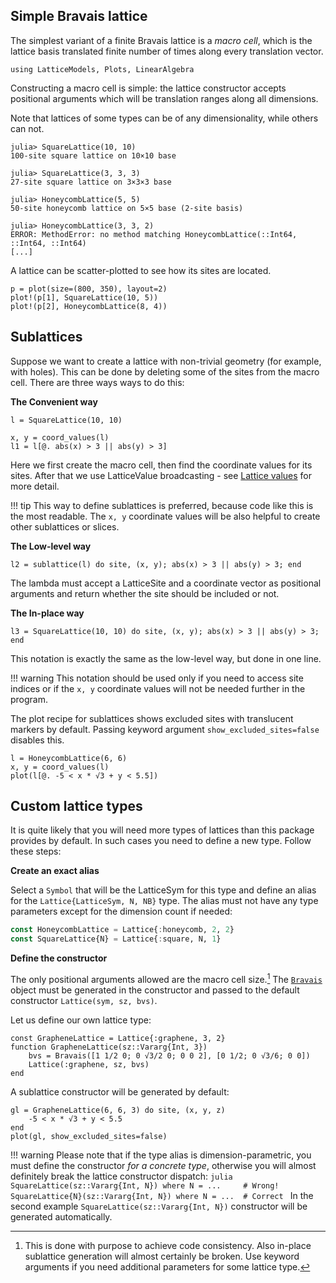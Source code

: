 ## Simple Bravais lattice

The simplest variant of a finite Bravais lattice is a *macro cell*, 
which is the lattice basis translated finite number of times along every translation vector.

```@setup env
using LatticeModels, Plots, LinearAlgebra
```

Constructing a macro cell is simple: the lattice constructor accepts positional arguments
which will be translation ranges along all dimensions.

Note that lattices of some types can be of any dimensionality, while others can not.

```jldoctest; setup=:(using LatticeModels)
julia> SquareLattice(10, 10)
100-site square lattice on 10×10 base

julia> SquareLattice(3, 3, 3)
27-site square lattice on 3×3×3 base

julia> HoneycombLattice(5, 5)
50-site honeycomb lattice on 5×5 base (2-site basis)

julia> HoneycombLattice(3, 3, 2)
ERROR: MethodError: no method matching HoneycombLattice(::Int64, ::Int64, ::Int64)
[...]
```

A lattice can be scatter-plotted to see how its sites are located.

```@example env
p = plot(size=(800, 350), layout=2)
plot!(p[1], SquareLattice(10, 5))
plot!(p[2], HoneycombLattice(8, 4))
```

## Sublattices

Suppose we want to create a lattice with non-trivial geometry (for example, with holes). 
This can be done by deleting some of the sites from the macro cell. There are three ways ways to do this:

**The Convenient way**

```@example env
l = SquareLattice(10, 10)

x, y = coord_values(l)
l1 = l[@. abs(x) > 3 || abs(y) > 3]
```

Here we first create the macro cell, then find the coordinate values for its sites.
After that we use LatticeValue broadcasting - see [Lattice values](@ref) for more detail.

!!! tip
    This way to define sublattices is preferred, because code like this is the most readable.
    The `x, y` coordinate values will be also helpful to create other sublattices or slices.

**The Low-level way**

```@example env
l2 = sublattice(l) do site, (x, y); abs(x) > 3 || abs(y) > 3; end
```

The lambda must accept a LatticeSite and a coordinate vector as positional arguments 
and return whether the site should be included or not.

**The In-place way**

```@example env
l3 = SquareLattice(10, 10) do site, (x, y); abs(x) > 3 || abs(y) > 3; end
```

This notation is exactly the same as the low-level way, but done in one line.

!!! warning
    This notation should be used only if you need to access site indices or if the `x, y` coordinate values will not be needed further in the program.

The plot recipe for sublattices shows excluded sites with translucent markers by default. Passing keyword argument `show_excluded_sites=false` disables this.

```@example env
l = HoneycombLattice(6, 6)
x, y = coord_values(l)
plot(l[@. -5 < x * √3 + y < 5.5])
```

## Custom lattice types

It is quite likely that you will need more types of lattices than this package provides by default. In such cases you need to define a new type. Follow these steps:

**Create an exact alias**

Select a `Symbol` that will be the LatticeSym for this type and define an alias for the `Lattice{LatticeSym, N, NB}` type. The alias must not have any type parameters except for the dimension count if needed:

```julia
const HoneycombLattice = Lattice{:honeycomb, 2, 2}
const SquareLattice{N} = Lattice{:square, N, 1}
```

**Define the constructor**

The only positional arguments allowed are the macro cell size.[^1] The [`Bravais`](@ref) object must be generated in the constructor and passed to the default constructor `Lattice(sym, sz, bvs)`.

[^1]: This is done with purpose to achieve code consistency. Also in-place sublattice generation will almost certainly be broken. Use keyword arguments if you need additional parameters for some lattice type.

Let us define our own lattice type:
```@example env
const GrapheneLattice = Lattice{:graphene, 3, 2}
function GrapheneLattice(sz::Vararg{Int, 3})
    bvs = Bravais([1 1/2 0; 0 √3/2 0; 0 0 2], [0 1/2; 0 √3/6; 0 0])
    Lattice(:graphene, sz, bvs)
end
```

A sublattice constructor will be generated by default:

```@example env
gl = GrapheneLattice(6, 6, 3) do site, (x, y, z)
    -5 < x * √3 + y < 5.5
end
plot(gl, show_excluded_sites=false)
```

!!! warning
    Please note that if the type alias is dimension-parametric, you must define the constructor *for a concrete type*, otherwise you will almost definitely break the lattice constructor dispatch:
    ```julia
    SquareLattice(sz::Vararg{Int, N}) where N = ...     # Wrong!
    SquareLattice{N}(sz::Vararg{Int, N}) where N = ...  # Correct
    ```
    In the second example `SquareLattice(sz::Vararg{Int, N})` constructor will be generated automatically.